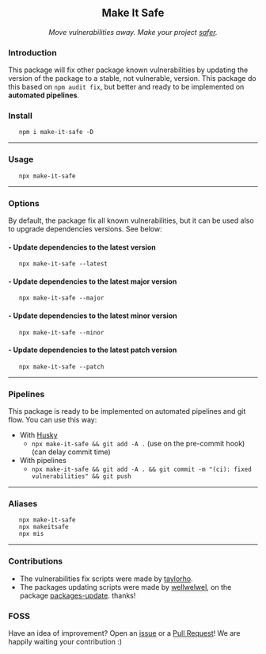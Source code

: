 <h2 align="center">Make It Safe</h2>
<p align="center"><i>Move vulnerabilities away. Make your project <ins>safer</ins>.</i></p>

### Introduction

This package will fix other package known vulnerabilities by updating the version of the package to a stable, not vulnerable, version.
This package do this based on `npm audit fix`, but better and ready to be implemented on **automated pipelines**.


### Install

```shell
   npm i make-it-safe -D
```

---

### Usage

```shell
   npx make-it-safe
```

---

### Options

By default, the package fix all known vulnerabilities, but it can be used also to upgrade dependencies versions. See below:

#### - Update dependencies to the latest version
```shell
   npx make-it-safe --latest
```

#### - Update dependencies to the latest major version
```shell
   npx make-it-safe --major
```

#### - Update dependencies to the latest minor version
```shell
   npx make-it-safe --minor
```

#### - Update dependencies to the latest patch version
```shell
   npx make-it-safe --patch
```

---

### Pipelines

This package is ready to be implemented on automated pipelines and git flow. You can use this way:

* With [Husky](https://www.npmjs.com/package/husky)
  * `npx make-it-safe && git add -A .` (use on the pre-commit hook)(can delay commit time)
* With pipelines
  * `npx make-it-safe && git add -A . && git commit -m "(ci): fixed vulnerabilities" && git push`


---

### Aliases

```shell
   npx make-it-safe
   npx makeitsafe
   npx mis
```

---

### Contributions

- The vulnerabilities fix scripts were made by [taylorho](https://github.com/TaylorHo). 
- The packages updating scripts were made by [wellwelwel](https://github.com/wellwelwel), on the package [packages-update](https://github.com/wellwelwel/packages-update). thanks!


### FOSS

Have an idea of improvement? Open an [issue](https://github.com/TaylorHo/make-it-safe/issues/new) or a [Pull Request](https://github.com/TaylorHo/make-it-safe/fork)! We are happily waiting your contribution :)
